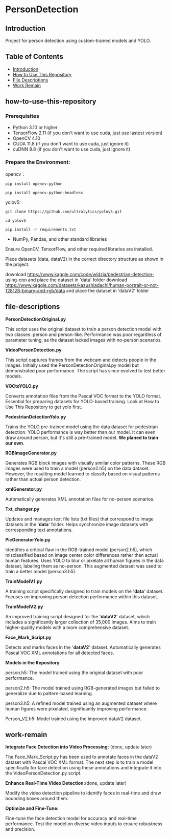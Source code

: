 # PersonDetection

## Introduction
Project for person detection using custom-trained models and YOLO. 


## Table of Contents
- [Introduction](#introduction)
- [How to Use This Repository](#how-to-use-this-repository)
- [File Descriptions](#file-descriptions)
- [Work Remain](#work-remain)

## how-to-use-this-repository

### Prerequisites
- Python 3.10 or higher
- TensorFlow 2.11 (if you don't want to use cuda, just use lastest version)
- OpenCV 4.10
- CUDA 11.8 (if you don't want to use cuda, just ignore it)
- cuDNN 8.8 (if you don't want to use cuda, just ignore it)

### Prepare the Environment:
opencv：

`pip install opencv-python`

`pip install opencv-python-headless`



yolov5:

`git clone https://github.com/ultralytics/yolov5.git`

`cd yolov5`

`pip install -r requirements.txt`

- NumPy, Pandas, and other standard libraries



Ensure OpenCV, TensorFlow, and other required libraries are installed.

Place datasets (data, dataV2) in the correct directory structure as shown in the project.

download https://www.kaggle.com/code/wldzia/pedestrian-detection-using-cnn
and place the dataset in 'data' folder
download https://www.kaggle.com/datasets/kazushiadachi/human-portrait-or-not-128128-binary-and-rgb/data
and place the dataset in 'dataV2' folder

## file-descriptions

**PersonDetectionOriginal.py**

This script uses the original dataset to train a person detection model with two classes: person and person-like.
Performance was poor regardless of parameter tuning, as the dataset lacked images with no-person scenarios.

**VideoPersonDetection.py**

This script captures frames from the webcam and detects people in the images.
Initially used the PersonDetectionOriginal.py model but demonstrated poor performance. The script has since evolved to test better models.

**VOCtoYOLO.py**

Converts annotation files from the Pascal VOC format to the YOLO format.
Essential for preparing datasets for YOLO-based training.
Look at How to Use This Repository to get yolo first.

**PedestrianDetectionYolo.py**

Trains the YOLO pre-trained model using the data dataset for pedestrian detection. YOLO performance is way better than our model.
It can even draw around person, but it's still a pre-trained model. **We planed to train our own**.

**RGBImageGenerator.py**

Generates RGB block images with visually similar color patterns.
These RGB images were used to train a model (person2.h5) on the data dataset. However, the resulting model learned to classify based on visual patterns rather than actual person detection.

**xmlGenerator.py**

Automatically generates XML annotation files for no-person scenarios.

**Txt_changer.py**

Updates and manages text file lists (txt files) that correspond to image datasets in the '**data**' folder.
Helps synchronize image datasets with corresponding text annotations.

**PicGeneratorYolo.py**

Identifies a critical flaw in the RGB-trained model (person2.h5), which misclassified based on image center color differences rather than actual human features.
Uses YOLO to blur or pixelate all human figures in the data dataset, labeling them as no-person. This augmented dataset was used to train a better model (person3.h5).

**TrainModelV1.py**

A training script specifically designed to train models on the '**data**' dataset.
Focuses on improving person detection performance within this dataset.

**TrainModelV2.py**

An improved training script designed for the '**dataV2**' dataset, which includes a significantly larger collection of 35,000 images.
Aims to train higher-quality models with a more comprehensive dataset.

**Face_Mark_Script.py**

Detects and marks faces in the '**dataV2**' dataset.
Automatically generates Pascal VOC XML annotations for all detected faces.


**Models in the Repository**

person.h5: The model trained using the original dataset with poor performance.

person2.h5: The model trained using RGB-generated images but failed to generalize due to pattern-based learning.

person3.h5: A refined model trained using an augmented dataset where human figures were pixelated, significantly improving performance.

Person_V2.h5: Model trained using the improved dataV2 dataset.


## work-remain

**Integrate Face Detection into Video Processing:** (done, update later)

The Face_Mark_Script.py has been used to annotate faces in the dataV2 dataset with Pascal VOC XML format.
The next step is to train a model specifically for face detection using these annotations and integrate it into the VideoPersonDetection.py script.

**Enhance Real-Time Video Detection:**(done, update later)

Modify the video detection pipeline to identify faces in real-time and draw bounding boxes around them.

**Optimize and Fine-Tune:**

Fine-tune the face detection model for accuracy and real-time performance.
Test the model on diverse video inputs to ensure robustness and precision.





